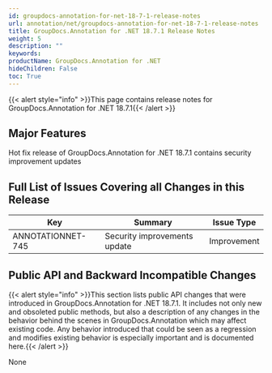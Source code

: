 ```yaml
---
id: groupdocs-annotation-for-net-18-7-1-release-notes
url: annotation/net/groupdocs-annotation-for-net-18-7-1-release-notes
title: GroupDocs.Annotation for .NET 18.7.1 Release Notes
weight: 5
description: ""
keywords: 
productName: GroupDocs.Annotation for .NET
hideChildren: False
toc: True
---
```


{{< alert style="info" >}}This page contains release notes for GroupDocs.Annotation for .NET 18.7.1{{< /alert >}}

## Major Features

Hot fix release of GroupDocs.Annotation for .NET 18.7.1 contains security improvement updates

## Full List of Issues Covering all Changes in this Release

| Key | Summary | Issue Type |
| --- | --- | --- |
| ANNOTATIONNET-745 | Security improvements update | Improvement |

## Public API and Backward Incompatible Changes

{{< alert style="info" >}}This section lists public API changes that were introduced in GroupDocs.Annotation for .NET 18.7.1. It includes not only new and obsoleted public methods, but also a description of any changes in the behavior behind the scenes in GroupDocs.Annotation which may affect existing code. Any behavior introduced that could be seen as a regression and modifies existing behavior is especially important and is documented here.{{< /alert >}}

None
